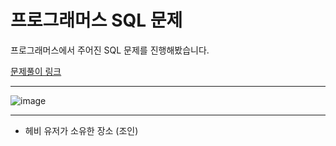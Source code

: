 # 프로그래머스 SQL 문제

프로그래머스에서 주어진 SQL 문제를 진행해봤습니다.

[문제풀이 링크](https://programmers.co.kr/learn/challenges)

---

![image](https://user-images.githubusercontent.com/50797070/130351658-8a8e95d2-9955-491c-a75d-e43fa261de14.png)




---
- 헤비 유저가 소유한 장소 (조인)


